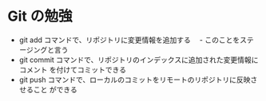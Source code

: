 # Git の勉強
- git add コマンドで、リポジトリに変更情報を追加する
　- このことをステージングと言う
- git commit コマンドで、リポジトリのインデックスに追加された変更情報にコメント
を付けてコミットできる
- git push コマンドで、ローカルのコミットをリモートのリポジトリに反映させること
ができる
